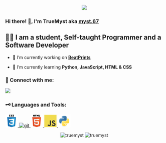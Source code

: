 <p align = "center">
<img src = "http://imgs.xkcd.com/comics/fixing_problems.png" style = "border-radius: 50;" />
</p>

### Hi there! 👋, I'm TrueMyst aka [**myst.67**](https://github.com/myst.67/) 

## 🤦‍♂️ I am a student, Self-taught Programmer and a Software Developer


- 🔭 I’m currently working on [**BeatPrints**](https://github.com/TrueMyst/BeatPrints)

- 🌱 I’m currently learning **Python, JavaScript, HTML & CSS**



<h3 align="left">💜 Connect with me:</h3>

[![](https://discord.c99.nl/widget/theme-4/716564765303898152.png)](https://discord.gg/rFFkSteCUb)

<p align="left">
</p>

<h3 align="left">🗝 Languages and Tools:</h3>
<p align="left"> <a href="https://www.w3schools.com/css/" target="_blank" rel="noreferrer"> <img src="https://raw.githubusercontent.com/devicons/devicon/master/icons/css3/css3-original-wordmark.svg" alt="css3" width="40" height="40"/> </a> <a href="https://git-scm.com/" target="_blank" rel="noreferrer"> <img src="https://www.vectorlogo.zone/logos/git-scm/git-scm-icon.svg" alt="git" width="40" height="40"/> </a> <a href="https://www.w3.org/html/" target="_blank" rel="noreferrer"> <img src="https://raw.githubusercontent.com/devicons/devicon/master/icons/html5/html5-original-wordmark.svg" alt="html5" width="40" height="40"/> </a> <a href="https://developer.mozilla.org/en-US/docs/Web/JavaScript" target="_blank" rel="noreferrer"> <img src="https://raw.githubusercontent.com/devicons/devicon/master/icons/javascript/javascript-original.svg" alt="javascript" width="40" height="40"/> </a> <a href="https://www.python.org" target="_blank" rel="noreferrer"> <img src="https://raw.githubusercontent.com/devicons/devicon/master/icons/python/python-original.svg" alt="python" width="40" height="40"/> </a> </p>


<p align = "center">
<img src="https://github-readme-stats.vercel.app/api/top-langs?username=truemyst&show_icons=true&locale=en&layout=compact&theme=tokyonight&border_radius=15" alt="truemyst"/>
  
<img src="https://github-readme-stats.vercel.app/api?username=TrueMyst&show_icons=true&theme=tokyonight&border_radius=15" alt="truemyst"/>
</p>
